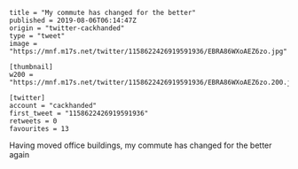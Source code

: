 ```
title = "My commute has changed for the better"
published = 2019-08-06T06:14:47Z
origin = "twitter-cackhanded"
type = "tweet"
image = "https://mnf.m17s.net/twitter/1158622426919591936/EBRA86WXoAEZ6zo.jpg"

[thumbnail]
w200 = "https://mnf.m17s.net/twitter/1158622426919591936/EBRA86WXoAEZ6zo.200.jpg"

[twitter]
account = "cackhanded"
first_tweet = "1158622426919591936"
retweets = 0
favourites = 13
```

Having moved office buildings, my commute has changed for the better again

<p class='image'><img src='https://mnf.m17s.net/twitter/1158622426919591936/EBRA86WXoAEZ6zo.jpg' alt=''></p>

